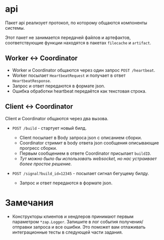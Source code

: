 # api

Пакет api реализует протокол, по которому общаются компоненты системы.

Этот пакет не занимается передачей файлов и артефактов, соответствующие функции находятся в
пакетах `filecache` и `artifact`.

## Worker <-> Coordinator

- Worker и Coordinator общаются через один запрос `POST /heartbeat`.
- Worker посылает `HeartbeatRequest` и получает в ответ `HeartbeatResponse`.
- Запрос и ответ передаются в формате json.
- Ошибка обработки heartbeat передаётся как текстовая строка.

## Client <-> Coordinator

Client и Coordinator общаются через два вызова.

- `POST /build` - стартует новый билд. 
  * Client посылает в Body запроса json c описанием сборки. 
  * Coordinator стримит в body ответа json сообщения описывающие прогресс сборки.
  * Первым сообщением в ответе Coordinator присылает `buildID`.
  * _Тут можно было бы использовать websocket, но нас устраивает более простое решение._

- `POST /signal?build_id=12345` - посылает сигнал бегущему билду.
  * Запрос и ответ передаются в формате json.

# Замечания

- Конструкторы клиентов и хендлеров принимают первым параметром `*zap.Logger`. Запишите в лог события 
  получения/отправки запроса и все ошибки. Это поможет вам отлаживать интеграционные тесты
  в следующей части задания.